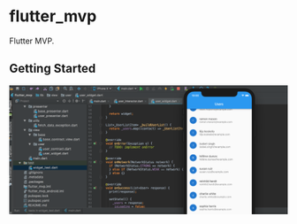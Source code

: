 # flutter_mvp

Flutter MVP.

## Getting Started

![screenshot png](https://github.com/prongbang/flutter_mvp/blob/master/screenshot/screenshot.png?raw=true)

